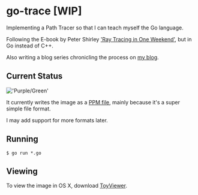 # go-trace [WIP]

Implementing a Path Tracer so that I can teach myself the Go language.

Following the E-book by Peter Shirley ['Ray Tracing in One Weekend'](http://www.amazon.com/Ray-Tracing-Weekend-Peter-Shirley-ebook/dp/B01B5AODD8), but in Go instead of C++.

Also writing a blog series chronicling the process on [my blog](http://www.markphelps.me/2016/03/15/writing-a-ray-tracer-in-go.html).

## Current Status

!['Purple/Green'](https://s3.amazonaws.com/markphelps.me/2016/metal-fuzz-mixed.png)

It currently writes the image as a [PPM file](http://netpbm.sourceforge.net/doc/ppm.html), mainly because it's a super simple file format.

I may add support for more formats later.

## Running

`$ go run *.go`

## Viewing

To view the image in OS X, download [ToyViewer](https://itunes.apple.com/us/app/toyviewer/id414298354?mt=12).
